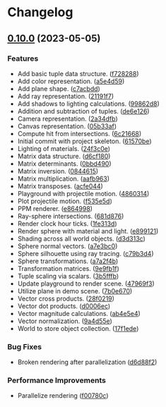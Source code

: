 # Changelog

## [0.10.0](https://github.com/cdriehuys/raytracer/compare/raytracer-v0.9.0...raytracer-v0.10.0) (2023-05-05)


### Features

* Add basic tuple data structure. ([f728288](https://github.com/cdriehuys/raytracer/commit/f728288d9a6e0628b22899d7837219ace17acbb5))
* Add color representation. ([a5e4d59](https://github.com/cdriehuys/raytracer/commit/a5e4d59d0f374bfa0531d237cef652253cca80e8))
* Add plane shape. ([c7acbdd](https://github.com/cdriehuys/raytracer/commit/c7acbdd2987bd05999dfa4703eb3807709de258d))
* Add ray representation. ([21191f7](https://github.com/cdriehuys/raytracer/commit/21191f7022dc85832ee2e747e6d16feb7e0e5ede))
* Add shadows to lighting calculations. ([99862d8](https://github.com/cdriehuys/raytracer/commit/99862d87ac8e6005a95e523011b7919e298e0794))
* Addition and subtraction of tuples. ([de6e126](https://github.com/cdriehuys/raytracer/commit/de6e1264a988c56f3d8d0d51a26151ce3fa79412))
* Camera representation. ([2a34dfb](https://github.com/cdriehuys/raytracer/commit/2a34dfb40f4a3c90a3f7b561ff53379e4846baf6))
* Canvas representation. ([05b33af](https://github.com/cdriehuys/raytracer/commit/05b33aff9395bd953111e625454a873d7735f8c3))
* Compute hit from intersections. ([6c21668](https://github.com/cdriehuys/raytracer/commit/6c21668ab7137fcfffcb152b715d913dbe448f2f))
* Initial commit with project skeleton. ([61570be](https://github.com/cdriehuys/raytracer/commit/61570befa60c83c018f3c69bf64570932d0b21e7))
* Lighting of materials. ([24f3c0e](https://github.com/cdriehuys/raytracer/commit/24f3c0eecd1bc4e9e4c4c9ce067faed53819249f))
* Matrix data structure. ([d6cf180](https://github.com/cdriehuys/raytracer/commit/d6cf18085c0a86409c6ff6a6d80a6d3612f0fff3))
* Matrix determinants. ([0bbd490](https://github.com/cdriehuys/raytracer/commit/0bbd49055c6055a163af4738f719ed8ee02386b3))
* Matrix inversion. ([0844615](https://github.com/cdriehuys/raytracer/commit/08446159af87eccd111400f2393af05ba1a5e2a9))
* Matrix multiplication. ([aafb963](https://github.com/cdriehuys/raytracer/commit/aafb9635c92e76c8d2fe822ff070815fc2b601c6))
* Matrix transposes. ([acfe044](https://github.com/cdriehuys/raytracer/commit/acfe044574af8fe2e35699f66592e8013acf1bc3))
* Playground with projectile motion. ([4860314](https://github.com/cdriehuys/raytracer/commit/4860314fed0b3af52c91cde58c1b4c690a4a0c37))
* Plot projectile motion. ([f535e5d](https://github.com/cdriehuys/raytracer/commit/f535e5dd69d09acad951409cf518fec4daaa7981))
* PPM renderer. ([e864998](https://github.com/cdriehuys/raytracer/commit/e86499817e0d6376a5a1b85f4f8d1340e6fd77b6))
* Ray-sphere intersections. ([681d876](https://github.com/cdriehuys/raytracer/commit/681d8761639829398acc403e5f3a3fa52a3ccba8))
* Render clock hour ticks. ([1fe313d](https://github.com/cdriehuys/raytracer/commit/1fe313def7c06a3de2cdaa4899d5b27ba264ea63))
* Render sphere with material and light. ([e899121](https://github.com/cdriehuys/raytracer/commit/e899121ef202057bcba04bd19152ddf2f31ca3ed))
* Shading across all world objects. ([d3d313c](https://github.com/cdriehuys/raytracer/commit/d3d313cb21c3b4af0585ad3bcfca7efb0cdc125a))
* Sphere normal vectors. ([a7e3bc0](https://github.com/cdriehuys/raytracer/commit/a7e3bc0d89852b3cadea2627303fc5e17870de71))
* Sphere silhouette using ray tracing. ([c79b3d4](https://github.com/cdriehuys/raytracer/commit/c79b3d404c4517507ede434f86e1d7d2bc0b4c12))
* Sphere transformations. ([a7a2f4b](https://github.com/cdriehuys/raytracer/commit/a7a2f4bceff9d8f7f8998194faaa119c0d8102bb))
* Transformation matrices. ([9e9fb1f](https://github.com/cdriehuys/raytracer/commit/9e9fb1f68895f3cbb946a46de3d1366f902761b9))
* Tuple scaling via scalars. ([3b5fffb](https://github.com/cdriehuys/raytracer/commit/3b5fffbdb97d3eb672f5595725e17fa4c9c4b575))
* Update playground to render scene. ([47969f3](https://github.com/cdriehuys/raytracer/commit/47969f3fb11110d37dbb3d53aaf6ebf67dd7d000))
* Utilize plane in demo scene. ([7b0e670](https://github.com/cdriehuys/raytracer/commit/7b0e67003d172f1b3ea571b39db133f3926a277a))
* Vector cross products. ([28f0219](https://github.com/cdriehuys/raytracer/commit/28f021997f7a5aecbe5dac0028318f301106e394))
* Vector dot products. ([d0006ec](https://github.com/cdriehuys/raytracer/commit/d0006ec1d75c7ea688f0ea34081b35e1e79d1caa))
* Vector magnitude calculations. ([ab4e5e4](https://github.com/cdriehuys/raytracer/commit/ab4e5e4469b65ae208321a201c63b1b38b4e8c7d))
* Vector normalization. ([9a4d55e](https://github.com/cdriehuys/raytracer/commit/9a4d55efbfe00304ab416dc4a9333b99991a3957))
* World to store object collection. ([17f1ede](https://github.com/cdriehuys/raytracer/commit/17f1ede0fd094ca7f4ebb4f327d3494f9801c69b))


### Bug Fixes

* Broken rendering after parallelization ([d6d88f2](https://github.com/cdriehuys/raytracer/commit/d6d88f25c0b7a234afffd2ddc5f0bb0bcf997363))


### Performance Improvements

* Parallelize rendering ([f00780c](https://github.com/cdriehuys/raytracer/commit/f00780c18e617a681a2a5dc285dad3b222a042ac))
